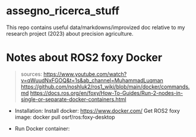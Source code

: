 # assegno_ricerca_stuff
This repo contains useful data/markdowns/improvized doc relative to my research project (2023) about precision agriculture.

# Notes about ROS2 foxy Docker
> sources: https://www.youtube.com/watch?v=qWuudNxFGOQ&t=1s&ab_channel=MuhammadLuqman
>          https://github.com/noshluk2/ros1_wiki/blob/main/docker/commands.md
>          https://docs.ros.org/en/foxy/How-To-Guides/Run-2-nodes-in-single-or-separate-docker-containers.html

- Installation:
Install docker: https://www.docker.com/
Get ROS2 foxy image: docker pull osrf/ros:foxy-desktop


- Run Docker container:

